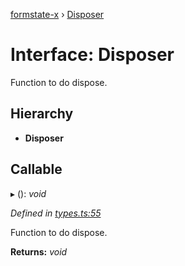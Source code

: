 [formstate-x](../README.md) › [Disposer](disposer.md)

# Interface: Disposer

Function to do dispose.

## Hierarchy

* **Disposer**

## Callable

▸ (): *void*

*Defined in [types.ts:55](https://github.com/qiniu/formstate-x/blob/15476f3/src/types.ts#L55)*

Function to do dispose.

**Returns:** *void*
